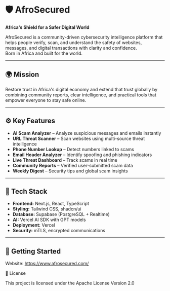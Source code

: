 # 🛡️ AfroSecured

**Africa's Shield for a Safer Digital World**

AfroSecured is a community-driven cybersecurity intelligence platform that helps people verify, scan, and understand the safety of websites, messages, and digital transactions with clarity and confidence.  
Born in Africa and built for the world.

---

## 🌍 Mission

Restore trust in Africa's digital economy and extend that trust globally by combining community reports, clear intelligence, and practical tools that empower everyone to stay safe online.

---

## ⚙️ Key Features

- **AI Scam Analyzer** – Analyze suspicious messages and emails instantly  
- **URL Threat Scanner** – Scan websites using multi-source threat intelligence  
- **Phone Number Lookup** – Detect numbers linked to scams  
- **Email Header Analyzer** – Identify spoofing and phishing indicators  
- **Live Threat Dashboard** – Track scams in real time  
- **Community Reports** – Verified user-submitted scam data  
- **Weekly Digest** – Security tips and global scam insights  

---

## 🧠 Tech Stack

- **Frontend:** Next.js, React, TypeScript  
- **Styling:** Tailwind CSS, shadcn/ui  
- **Database:** Supabase (PostgreSQL + Realtime)  
- **AI:** Vercel AI SDK with GPT models  
- **Deployment:** Vercel  
- **Security:** mTLS, encrypted communications  

---

## 🚀 Getting Started

Website: https://www.afrosecured.com/

📄 License

This project is licensed under the Apache License Version 2.0
